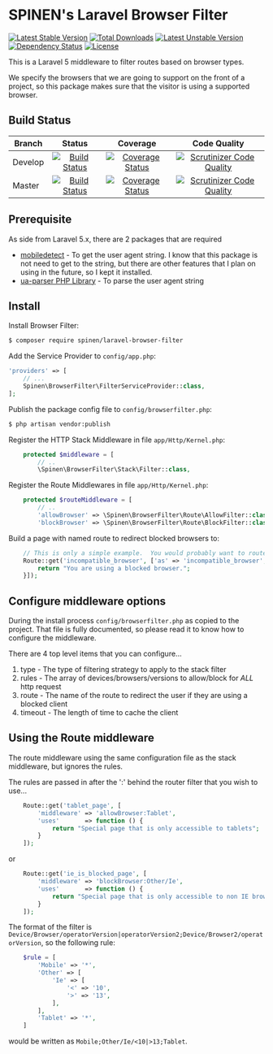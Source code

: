 # SPINEN's Laravel Browser Filter

[![Latest Stable Version](https://poser.pugx.org/spinen/laravel-browser-filter/v/stable)](https://packagist.org/packages/spinen/laravel-browser-filter)
[![Total Downloads](https://poser.pugx.org/spinen/laravel-browser-filter/downloads)](https://packagist.org/packages/spinen/laravel-browser-filter)
[![Latest Unstable Version](https://poser.pugx.org/spinen/laravel-browser-filter/v/unstable)](https://packagist.org/packages/spinen/laravel-browser-filter)
[![Dependency Status](https://www.versioneye.com/php/spinen:laravel-browser-filter/0.1.1/badge.svg)](https://www.versioneye.com/php/spinen:laravel-browser-filter/0.1.1)
[![License](https://poser.pugx.org/spinen/laravel-browser-filter/license)](https://packagist.org/packages/spinen/laravel-browser-filter)

This is a Laravel 5 middleware to filter routes based on browser types.

We specify the browsers that we are going to support on the front of a project, so this package makes sure that the visitor is using a supported browser.

## Build Status

| Branch | Status | Coverage | Code Quality |
| ------ | :----: | :------: | :----------: |
| Develop | [![Build Status](https://travis-ci.org/spinen/laravel-browser-filter.svg?branch=develop)](https://travis-ci.org/spinen/laravel-browser-filter) | [![Coverage Status](https://coveralls.io/repos/spinen/laravel-browser-filter/badge.svg?branch=develop&service=github)](https://coveralls.io/github/spinen/laravel-browser-filter?branch=develop) | [![Scrutinizer Code Quality](https://scrutinizer-ci.com/g/spinen/laravel-browser-filter/badges/quality-score.png?b=develop)](https://scrutinizer-ci.com/g/spinen/laravel-browser-filter/?branch=develop) |
| Master | [![Build Status](https://travis-ci.org/spinen/laravel-browser-filter.svg?branch=master)](https://travis-ci.org/spinen/laravel-browser-filter) | [![Coverage Status](https://coveralls.io/repos/spinen/laravel-browser-filter/badge.svg?branch=master&service=github)](https://coveralls.io/github/spinen/laravel-browser-filter?branch=master) | [![Scrutinizer Code Quality](https://scrutinizer-ci.com/g/spinen/laravel-browser-filter/badges/quality-score.png?b=master)](https://scrutinizer-ci.com/g/spinen/laravel-browser-filter/?branch=master) |

## Prerequisite

As side from Laravel 5.x, there are 2 packages that are required

* [mobiledetect](https://github.com/serbanghita/Mobile-Detect) - To get the user agent string.  I know that this package is not need to get to the string, but there are other features that I plan on using in the future, so I kept it installed.
* [ua-parser PHP Library](https://github.com/tobie/ua-parser/tree/master/php) - To parse the user agent string

## Install

Install Browser Filter:

```bash
$ composer require spinen/laravel-browser-filter
```

Add the Service Provider to `config/app.php`:

```php
'providers' => [
    // ...
    Spinen\BrowserFilter\FilterServiceProvider::class,
];
```

Publish the package config file to `config/browserfilter.php`:

```bash
$ php artisan vendor:publish
```

Register the HTTP Stack Middleware in file `app/Http/Kernel.php`:

```php
    protected $middleware = [
        // ..
        \Spinen\BrowserFilter\Stack\Filter::class,
```

Register the Route Middlewares in file `app/Http/Kernel.php`:

```php
    protected $routeMiddleware = [
        // ..
        'allowBrowser' => \Spinen\BrowserFilter\Route\AllowFilter::class,
        'blockBrowser' => \Spinen\BrowserFilter\Route\BlockFilter::class,
```

Build a page with named route to redirect blocked browsers to:

```php
    // This is only a simple example.  You would probably want to route to a controller with a view.
    Route::get('incompatible_browser', ['as' => 'incompatible_browser', 'uses' => function() {
        return "You are using a blocked browser.";
    }]);
```

## Configure middleware options

During the install process `config/browserfilter.php` as copied to the project.  That file is fully documented, so please read it to know how to configure the middleware.

There are 4 top level items that you can configure...

1. type - The type of filtering strategy to apply to the stack filter
2. rules - The array of devices/browsers/versions to allow/block for *ALL* http request
3. route - The name of the route to redirect the user if they are using a blocked client
4. timeout - The length of time to cache the client

## Using the Route middleware

The route middleware using the same configuration file as the stack middleware, but ignores the rules.

The rules are passed in after the ':' behind the router filter that you wish to use...

```php
    Route::get('tablet_page', [
        'middleware' => 'allowBrowser:Tablet',
        'uses'       => function () {
            return "Special page that is only accessible to tablets";
        }
    ]);
```

or 

```php
    Route::get('ie_is_blocked_page', [
        'middleware' => 'blockBrowser:Other/Ie',
        'uses'       => function () {
            return "Special page that is only accessible to non IE browsers on Desktops";
        }
    ]);
```

The format of the filter is `Device/Browser/operatorVersion|operatorVersion2;Device/Browser2/operatorVersion`, so the following rule:

```php
    $rule = [
        'Mobile' => '*',
        'Other' => [
            'Ie' => [
                '<' => '10',
                '>' => '13',
            ],
        ],
        'Tablet' => '*',
    ]
```

would be written as `Mobile;Other/Ie/<10|>13;Tablet`.
